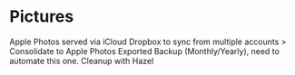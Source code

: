 # Pictures

Apple Photos served via iCloud
Dropbox to sync from multiple accounts > Consolidate to Apple Photos
Exported Backup (Monthly/Yearly), need to automate this one.
Cleanup with Hazel